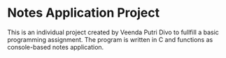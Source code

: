 # Notes Application Project

This is an individual project created by Veenda Putri Divo to fullfill a basic programming assignment. The program is written in C and functions as console-based notes application.
